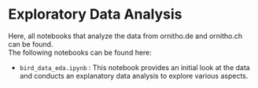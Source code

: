 # Exploratory Data Analysis
Here, all notebooks that analyze the data from ornitho.de and ornitho.ch can be found.<br>
The following notebooks can be found here:

- `bird_data_eda.ipynb` : This notebook provides an initial look at the data and conducts an explanatory data analysis to explore various aspects.